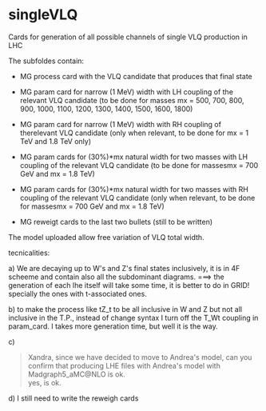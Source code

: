 # singleVLQ
Cards for generation of all possible channels of single VLQ production in LHC

The subfoldes contain:

- MG process card with the VLQ candidate that produces that final state

- MG param card for narrow (1 MeV) width with LH coupling of the relevant VLQ candidate
  (to be done for masses mx = 500, 700, 800, 900, 1000, 1100, 1200, 1300, 1400, 1500, 1600, 1800)
- MG param card for narrow (1 MeV) width with RH coupling of therelevant VLQ candidate
  (only when relevant, to be done for mx = 1 TeV and 1.8 TeV only)

- MG param cards for (30%)*mx natural width for two masses with LH coupling of the relevant VLQ candidate
  (to be done for massesmx = 700 GeV and mx = 1.8 TeV)
- MG param cards for (30%)*mx natural width for two masses with RH coupling of the relevant VLQ candidate
  (only when relevant, to be done for massesmx = 700 GeV and mx = 1.8 TeV)

- MG reweigt cards to the last two bullets
  (still to be written)

The model uploaded allow free variation of VLQ total width. 


tecnicalities:

a) We are decaying up to W's and Z's final states inclusively, it is in 4F scheeme and contain also all the subdominant diagrams. 
===> the  generation of each lhe itself will take some time, it is better to do in GRID! specially the ones with t-associated ones.

b) to make the process like tZ_t to be all inclusive in W and Z but not all inclusive in the T.P., instead of change syntax I turn off the T_Wt coupling in param_card. I takes more generation time, but well it is the way.

c)
>Xandra, since we have decided to move to Andrea's model, can you confirm that producing 
>LHE files with Andrea's model with Madgraph5_aMC@NLO is ok.      
yes, is ok.

d) I still need to write the reweigh cards
